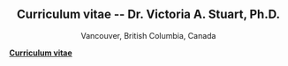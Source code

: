 
## <center>Curriculum vitae -- Dr. Victoria A. Stuart, Ph.D.</center>

<center>
Vancouver, British Columbia, Canada  
</center>

**[Curriculum vitae](https://persagen.com/about/victoria/cv.pdf)**
